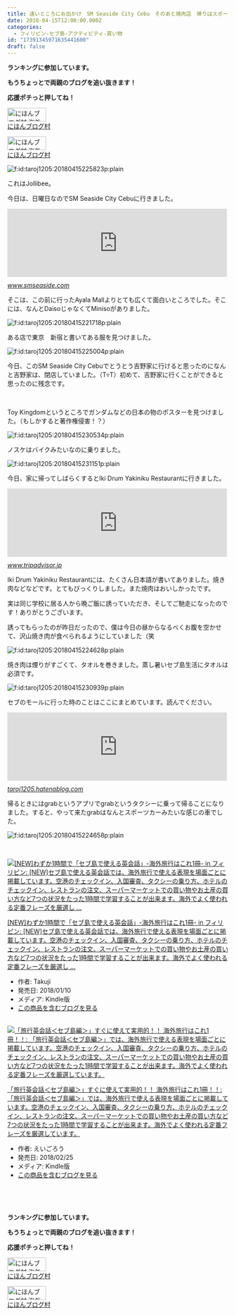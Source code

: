 ```yaml
---
title: 遠いところにお出かけ　SM Seaside City Cebu　そのあと焼肉店　帰りはスポーツカーみたいな車
date: 2018-04-15T12:00:00.000Z
categories:
  - フィリピン-セブ島-アクティビティ-買い物
id: "17391345971635441600"
draft: false
---
```

<p><strong>ランキングに参加しています。</strong></p>
<p><strong>もうちょっとで両親のブログを追い抜きます！</strong></p>
<p><strong>応援ポチっと押してね！</strong></p>
<p><a href="//overseas.blogmura.com/studyabroad_parent/ranking.html"><img src="//overseas.blogmura.com/studyabroad_parent/img/studyabroad_parent88_31.gif" alt="にほんブログ村 海外生活ブログ 親子留学・ジュニア留学へ" width="88" height="31" border="0" /></a><br /><a href="//overseas.blogmura.com/studyabroad_parent/ranking.html">にほんブログ村</a></p>
<p><a href="//overseas.blogmura.com/cebu/ranking.html"><img src="//overseas.blogmura.com/cebu/img/cebu88_31.gif" alt="にほんブログ村 海外生活ブログ セブ島情報へ" width="88" height="31" border="0" /></a><br /><a href="//overseas.blogmura.com/cebu/ranking.html">にほんブログ村</a></p>
<p><img class="hatena-fotolife" title="f:id:taroj1205:20180415225823p:plain" src="https://cdn-ak.f.st-hatena.com/images/fotolife/t/taroj1205/20180415/20180415225823.png" alt="f:id:taroj1205:20180415225823p:plain" /></p>
<p>これはJollibee。</p>
<p>今日は、日曜日なのでSM Seaside City Cebuに行きました。</p>
<p><iframe class="embed-card embed-webcard" style="display: block; width: 100%; height: 155px; max-width: 500px; margin: 10px 0px;" title="SM Seaside City Guide - Shopping Restaurants Nightlife" src="https://hatenablog-parts.com/embed?url=https%3A%2F%2Fwww.smseaside.com%2F" frameborder="0" scrolling="no"></iframe><cite class="hatena-citation"><a href="https://www.smseaside.com/">www.smseaside.com</a></cite></p>
<p>そこは、この前に行ったAyala Mallよりとても広くて面白いところでした。そこには、なんとDaisoじゃなくてMinisoがありました。</p>
<p><img class="hatena-fotolife" title="f:id:taroj1205:20180415221718p:plain" src="https://cdn-ak.f.st-hatena.com/images/fotolife/t/taroj1205/20180415/20180415221718.png" alt="f:id:taroj1205:20180415221718p:plain" /></p>
<p>ある店で東京　新宿と書いてある服を見つけました。</p>
<p><img class="hatena-fotolife" title="f:id:taroj1205:20180415225004p:plain" src="https://cdn-ak.f.st-hatena.com/images/fotolife/t/taroj1205/20180415/20180415225004.png" alt="f:id:taroj1205:20180415225004p:plain" /></p>
<p>今日、このSM Seaside City Cebuでとうとう吉野家に行けると思ったのになんと吉野家は、閉店していました。（T▿T）初めて、吉野家に行くことができると思ったのに残念です。</p>
<p> </p>
<p>Toy Kingdomというところでガンダムなどの日本の物のポスターを見つけました。（もしかすると著作権侵害！？）</p>
<p><img class="hatena-fotolife" title="f:id:taroj1205:20180415230534p:plain" src="https://cdn-ak.f.st-hatena.com/images/fotolife/t/taroj1205/20180415/20180415230534.png" alt="f:id:taroj1205:20180415230534p:plain" /></p>
<p>ノスケはバイクみたいなのに乗りました。</p>
<p><img class="hatena-fotolife" title="f:id:taroj1205:20180415231151p:plain" src="https://cdn-ak.f.st-hatena.com/images/fotolife/t/taroj1205/20180415/20180415231151.png" alt="f:id:taroj1205:20180415231151p:plain" /></p>
<p>今日、家に帰ってしばらくするとIki Drum Yakiniku Restaurantに行きました。</p>
<p><iframe class="embed-card embed-webcard" style="display: block; width: 100%; height: 155px; max-width: 500px; margin: 10px 0px;" title="Iki Drum Yakiniku Restaurant (セブシティー) の口コミ3件 - トリップアドバイザー" src="https://hatenablog-parts.com/embed?url=https%3A%2F%2Fwww.tripadvisor.jp%2FRestaurant_Review-g298460-d12147744-Reviews-Iki_Drum_Yakiniku_Restaurant-Cebu_City_Cebu_Island_Visayas.html" frameborder="0" scrolling="no"></iframe><cite class="hatena-citation"><a href="https://www.tripadvisor.jp/Restaurant_Review-g298460-d12147744-Reviews-Iki_Drum_Yakiniku_Restaurant-Cebu_City_Cebu_Island_Visayas.html">www.tripadvisor.jp</a></cite></p>
<p>Iki Drum Yakiniku Restaurantには、たくさん日本語が書いてありました。焼き肉などなどです。とてもびっくりしました。また焼肉はおいしかったです。</p>
<p>実は同じ学校に居る人から晩ご飯に誘っていただき、そしてご馳走になったのです！ありがとうございます。</p>
<p>誘ってもらったのが昨日だったので、僕は今日の昼からなるべくお腹を空かせて、沢山焼き肉が食べられるようにしていました（笑</p>
<p><img class="hatena-fotolife" title="f:id:taroj1205:20180415224628p:plain" src="https://cdn-ak.f.st-hatena.com/images/fotolife/t/taroj1205/20180415/20180415224628.png" alt="f:id:taroj1205:20180415224628p:plain" /></p>
<p>焼き肉は煙りがすごくて、タオルを巻きました。蒸し暑いセブ島生活にタオルは必須です。</p>
<p><img class="hatena-fotolife" title="f:id:taroj1205:20180415230939p:plain" src="https://cdn-ak.f.st-hatena.com/images/fotolife/t/taroj1205/20180415/20180415230939.png" alt="f:id:taroj1205:20180415230939p:plain" /></p>
<p>セブのモールに行った時のことはここにまとめています。読んでください。</p>
<p><iframe class="embed-card embed-webcard" style="display: block; width: 100%; height: 155px; max-width: 500px; margin: 10px 0px;" title="アクティビティ-買い物 カテゴリーの記事一覧 - 【日刊】12歳で中学生の僕のフィリピン・セブ島における語学留学日記" src="https://hatenablog-parts.com/embed?url=https%3A%2F%2Ftaroj1205.hatenablog.com%2Farchive%2Fcategory%2F%25E3%2582%25A2%25E3%2582%25AF%25E3%2583%2586%25E3%2582%25A3%25E3%2583%2593%25E3%2583%2586%25E3%2582%25A3-%25E8%25B2%25B7%25E3%2581%2584%25E7%2589%25A9" frameborder="0" scrolling="no"></iframe><cite class="hatena-citation"><a href="https://taroj1205.hatenablog.com/archive/category/%E3%82%A2%E3%82%AF%E3%83%86%E3%82%A3%E3%83%93%E3%83%86%E3%82%A3-%E8%B2%B7%E3%81%84%E7%89%A9">taroj1205.hatenablog.com</a></cite></p>
<p>帰るときにはgrabというアプリでgrabというタクシーに乗って帰ることになりました。すると、やって来たgrabはなんとスポーツカーみたいな感じの車でした。</p>
<p><img class="hatena-fotolife" title="f:id:taroj1205:20180415224658p:plain" src="https://cdn-ak.f.st-hatena.com/images/fotolife/t/taroj1205/20180415/20180415224658.png" alt="f:id:taroj1205:20180415224658p:plain" /></p>
<p> </p>
<div class="freezed">
<div class="hatena-asin-detail"><a href="http://www.amazon.co.jp/exec/obidos/ASIN/B078XRLGN9/taroj1205-hatena-22/"><img class="hatena-asin-detail-image" title="[NEW]わずか1時間で「セブ島で使える英会話」-海外旅行はこれ1冊- in フィリピン: [NEW]セブ島で使える英会話では、海外旅行で使える表現を場面ごとに掲載しています。空港のチェックイン、入国審査、タクシーの乗り方、ホテルのチェックイン、レストランの注文、スーパーマーケットでの買い物やお土産の買い方など7つの状況をたった1時間で学習することが出来ます。海外でよく使われる定番フレーズを厳選し ..." src="https://images-fe.ssl-images-amazon.com/images/I/51XfevEg13L._SL160_.jpg" alt="[NEW]わずか1時間で「セブ島で使える英会話」-海外旅行はこれ1冊- in フィリピン: [NEW]セブ島で使える英会話では、海外旅行で使える表現を場面ごとに掲載しています。空港のチェックイン、入国審査、タクシーの乗り方、ホテルのチェックイン、レストランの注文、スーパーマーケットでの買い物やお土産の買い方など7つの状況をたった1時間で学習することが出来ます。海外でよく使われる定番フレーズを厳選し ..." /></a>
<div class="hatena-asin-detail-info">
<p class="hatena-asin-detail-title"><a href="http://www.amazon.co.jp/exec/obidos/ASIN/B078XRLGN9/taroj1205-hatena-22/">[NEW]わずか1時間で「セブ島で使える英会話」-海外旅行はこれ1冊- in フィリピン: [NEW]セブ島で使える英会話では、海外旅行で使える表現を場面ごとに掲載しています。空港のチェックイン、入国審査、タクシーの乗り方、ホテルのチェックイン、レストランの注文、スーパーマーケットでの買い物やお土産の買い方など7つの状況をたった1時間で学習することが出来ます。海外でよく使われる定番フレーズを厳選し ...</a></p>
<ul>
<li><span class="hatena-asin-detail-label">作者:</span> Takuji</li>
<li><span class="hatena-asin-detail-label">発売日:</span> 2018/01/10</li>
<li><span class="hatena-asin-detail-label">メディア:</span> Kindle版</li>
<li><a href="http://d.hatena.ne.jp/asin/B078XRLGN9/taroj1205-hatena-22" target="_blank">この商品を含むブログを見る</a></li>
</ul>
</div>
<div class="hatena-asin-detail-foot"> </div>
</div>
<div class="hatena-asin-detail"><a href="http://www.amazon.co.jp/exec/obidos/ASIN/B07B3KJRRY/taroj1205-hatena-22/"><img class="hatena-asin-detail-image" title="「旅行英会話＜セブ島編＞」すぐに使えて実用的！！ 海外旅行はこれ1冊！！: 「旅行英会話＜セブ島編＞」では、海外旅行で使える表現を場面ごとに掲載しています。空港のチェックイン、入国審査、タクシーの乗り方、ホテルのチェックイン、レストランの注文、スーパーマーケットでの買い物やお土産の買い方など7つの状況をたった1時間で学習することが出来ます。海外でよく使われる定番フレーズを厳選しています。" src="https://images-fe.ssl-images-amazon.com/images/I/51gYuEnIKOL._SL160_.jpg" alt="「旅行英会話＜セブ島編＞」すぐに使えて実用的！！ 海外旅行はこれ1冊！！: 「旅行英会話＜セブ島編＞」では、海外旅行で使える表現を場面ごとに掲載しています。空港のチェックイン、入国審査、タクシーの乗り方、ホテルのチェックイン、レストランの注文、スーパーマーケットでの買い物やお土産の買い方など7つの状況をたった1時間で学習することが出来ます。海外でよく使われる定番フレーズを厳選しています。" /></a>
<div class="hatena-asin-detail-info">
<p class="hatena-asin-detail-title"><a href="http://www.amazon.co.jp/exec/obidos/ASIN/B07B3KJRRY/taroj1205-hatena-22/">「旅行英会話＜セブ島編＞」すぐに使えて実用的！！ 海外旅行はこれ1冊！！: 「旅行英会話＜セブ島編＞」では、海外旅行で使える表現を場面ごとに掲載しています。空港のチェックイン、入国審査、タクシーの乗り方、ホテルのチェックイン、レストランの注文、スーパーマーケットでの買い物やお土産の買い方など7つの状況をたった1時間で学習することが出来ます。海外でよく使われる定番フレーズを厳選しています。</a></p>
<ul>
<li><span class="hatena-asin-detail-label">作者:</span> えいごろう</li>
<li><span class="hatena-asin-detail-label">発売日:</span> 2018/02/25</li>
<li><span class="hatena-asin-detail-label">メディア:</span> Kindle版</li>
<li><a href="http://d.hatena.ne.jp/asin/B07B3KJRRY/taroj1205-hatena-22" target="_blank">この商品を含むブログを見る</a></li>
</ul>
</div>
<div class="hatena-asin-detail-foot"> </div>
</div>
</div>
<p> </p>
<p><strong>ランキングに参加しています。</strong></p>
<p><strong>もうちょっとで両親のブログを追い抜きます！</strong></p>
<p><strong>応援ポチっと押してね！</strong></p>
<p><a href="//overseas.blogmura.com/studyabroad_parent/ranking.html"><img src="//overseas.blogmura.com/studyabroad_parent/img/studyabroad_parent88_31.gif" alt="にほんブログ村 海外生活ブログ 親子留学・ジュニア留学へ" width="88" height="31" border="0" /></a><br /><a href="//overseas.blogmura.com/studyabroad_parent/ranking.html">にほんブログ村</a></p>
<p><a href="//overseas.blogmura.com/cebu/ranking.html"><img src="//overseas.blogmura.com/cebu/img/cebu88_31.gif" alt="にほんブログ村 海外生活ブログ セブ島情報へ" width="88" height="31" border="0" /></a><br /><a href="//overseas.blogmura.com/cebu/ranking.html">にほんブログ村</a></p>
